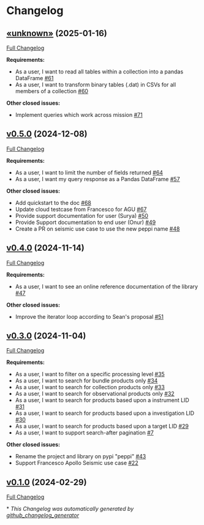 # Changelog

## [«unknown»](https://github.com/NASA-PDS/peppi/tree/«unknown») (2025-01-16)

[Full Changelog](https://github.com/NASA-PDS/peppi/compare/v0.5.0...«unknown»)

**Requirements:**

- As a user, I want to read all tables within a collection into a pandas DataFrame [\#61](https://github.com/NASA-PDS/peppi/issues/61)
- As a user, I want to transform binary tables \(.dat\) in CSVs for all members of a collection [\#60](https://github.com/NASA-PDS/peppi/issues/60)

**Other closed issues:**

- Implement queries which work across mission [\#71](https://github.com/NASA-PDS/peppi/issues/71)

## [v0.5.0](https://github.com/NASA-PDS/peppi/tree/v0.5.0) (2024-12-08)

[Full Changelog](https://github.com/NASA-PDS/peppi/compare/v0.4.0...v0.5.0)

**Requirements:**

- As a user, I want to limit the number of fields returned [\#64](https://github.com/NASA-PDS/peppi/issues/64)
- As a user, I want my query response as a Pandas DataFrame [\#57](https://github.com/NASA-PDS/peppi/issues/57)

**Other closed issues:**

- Add quickstart to the doc [\#68](https://github.com/NASA-PDS/peppi/issues/68)
- Update cloud testcase from Francesco for AGU [\#67](https://github.com/NASA-PDS/peppi/issues/67)
- Provide support documentation for user \(Surya\) [\#50](https://github.com/NASA-PDS/peppi/issues/50)
- Provide Support documentation to end user \(Onur\) [\#49](https://github.com/NASA-PDS/peppi/issues/49)
- Create a PR on seismic use case to use the new peppi name [\#48](https://github.com/NASA-PDS/peppi/issues/48)

## [v0.4.0](https://github.com/NASA-PDS/peppi/tree/v0.4.0) (2024-11-14)

[Full Changelog](https://github.com/NASA-PDS/peppi/compare/v0.3.0...v0.4.0)

**Requirements:**

- As a user, I want to see an online reference documentation of the library [\#47](https://github.com/NASA-PDS/peppi/issues/47)

**Other closed issues:**

- Improve the iterator loop according to Sean's proposal [\#51](https://github.com/NASA-PDS/peppi/issues/51)

## [v0.3.0](https://github.com/NASA-PDS/peppi/tree/v0.3.0) (2024-11-04)

[Full Changelog](https://github.com/NASA-PDS/peppi/compare/v0.1.0...v0.3.0)

**Requirements:**

- As a user, I want to filter on a specific processing level [\#35](https://github.com/NASA-PDS/peppi/issues/35)
- As a user, I want to search for bundle products only [\#34](https://github.com/NASA-PDS/peppi/issues/34)
- As a user, I want to search for collection products only [\#33](https://github.com/NASA-PDS/peppi/issues/33)
- As a user, I want to search for observational products only [\#32](https://github.com/NASA-PDS/peppi/issues/32)
- As a user, I want to search for products based upon a instrument LID [\#31](https://github.com/NASA-PDS/peppi/issues/31)
- As a user, I want to search for products based upon a investigation LID [\#30](https://github.com/NASA-PDS/peppi/issues/30)
- As a user, I want to search for products based upon a target LID [\#29](https://github.com/NASA-PDS/peppi/issues/29)
- As a user, I want to support search-after pagination [\#7](https://github.com/NASA-PDS/peppi/issues/7)

**Other closed issues:**

- Rename the project and library on pypi "peppi" [\#43](https://github.com/NASA-PDS/peppi/issues/43)
- Support Francesco Apollo Seismic use case [\#22](https://github.com/NASA-PDS/peppi/issues/22)

## [v0.1.0](https://github.com/NASA-PDS/peppi/tree/v0.1.0) (2024-02-29)

[Full Changelog](https://github.com/NASA-PDS/peppi/compare/c5c69cbf9b198d2eb7b10d86c1c765fda90d7494...v0.1.0)



\* *This Changelog was automatically generated by [github_changelog_generator](https://github.com/github-changelog-generator/github-changelog-generator)*
